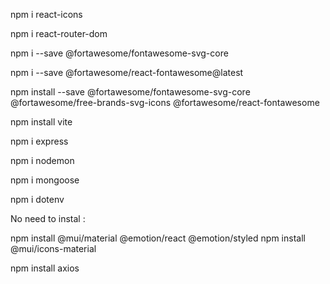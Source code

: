 
npm i react-icons

npm i react-router-dom

npm i --save @fortawesome/fontawesome-svg-core

npm i --save @fortawesome/react-fontawesome@latest

npm install --save @fortawesome/fontawesome-svg-core @fortawesome/free-brands-svg-icons @fortawesome/react-fontawesome

 npm install vite 

npm i express 

npm i nodemon

npm i mongoose

npm i dotenv


No need to instal :

npm install @mui/material @emotion/react @emotion/styled
npm install @mui/icons-material

npm install axios
